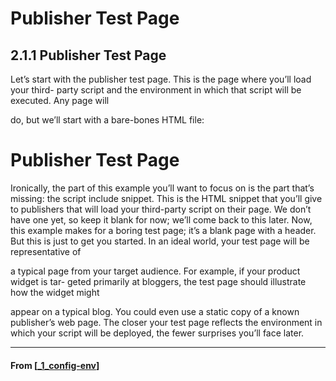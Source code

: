 # Publisher Test Page

## **2.1.1 Publisher Test Page**

Let’s start with the publisher test page. This is the page where you’ll load your third-
party script and the environment in which that script will be executed. Any page will

do, but we’ll start with a bare-bones HTML file:

<!DOCTYPE html>
<html>
<head>
<title>Publisher Test Page</title>
</head>
<body>
<h1>Publisher Test Page</h1>
<!-- script include snippet here -->
</body>
</html>
Ironically, the part of this example you’ll want to focus on is the part that’s missing:
the script include snippet. This is the HTML snippet that you’ll give to publishers
that will load your third-party script on their page. We don’t have one yet, so keep it
blank for now; we’ll come back to this later.
Now, this example makes for a boring test page; it’s a blank page with a header. But
this is just to get you started. In an ideal world, your test page will be representative of

a typical page from your target audience. For example, if your product widget is tar-
geted primarily at bloggers, the test page should illustrate how the widget might

appear on a typical blog. You could even use a static copy of a known publisher’s web
page. The closer your test page reflects the environment in which your script will be
deployed, the fewer surprises you’ll face later.

---

#### From [[_1_config-env]]

[//begin]: # "Autogenerated link references for markdown compatibility"
[_1_config-env]: _1_config-env "Config Env"
[//end]: # "Autogenerated link references"
